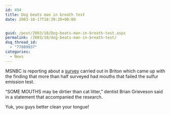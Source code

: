 ```yaml
---
id: 494
title: Dog beats man in breath test
date: 2003-10-17T18:39:20+00:00


guid: /post/2003/10/Dog-beats-man-in-breath-test.aspx
permalink: /2003/10/dog-beats-man-in-breath-test/
dsq_thread_id:
  - "77889937"
categories:
  - News
---
```

<body xmlns="http://www.w3.org/1999/xhtml">
    <p>
        MSNBC is reporting about a <a href="http://www.msnbc.com/news/980824.asp">survey</a> carried
        out in Briton which came up with the finding that more than half surveyed had mouths
        that failed the sulfur emission&#160;test.
    </p>
    <p>
        “SOME MOUTHS may be dirtier than cat litter,” dentist Brian Grieveson said in a statement
        that accompanied the research.
    </p>
    <p>
        Yuk, you guys better clean your tongue!
    </p>
</body>